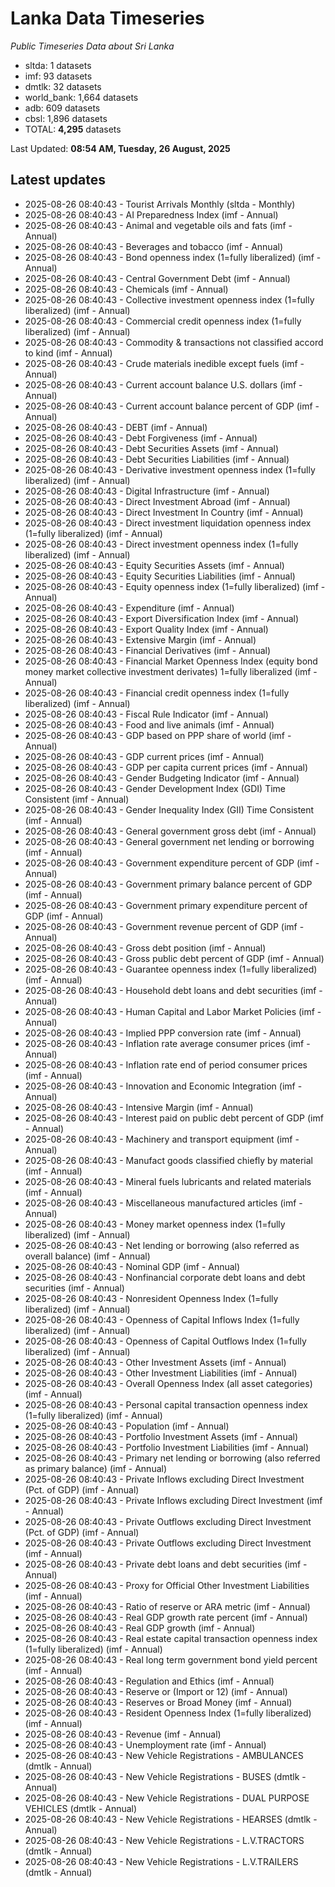 # Lanka Data Timeseries
*Public Timeseries Data about Sri Lanka*

* sltda: 1 datasets
* imf: 93 datasets
* dmtlk: 32 datasets
* world_bank: 1,664 datasets
* adb: 609 datasets
* cbsl: 1,896 datasets
* TOTAL: **4,295** datasets

Last Updated: **08:54 AM, Tuesday, 26 August, 2025**

## Latest updates

* 2025-08-26 08:40:43 - Tourist Arrivals Monthly (sltda - Monthly)
* 2025-08-26 08:40:43 - AI Preparedness Index (imf - Annual)
* 2025-08-26 08:40:43 - Animal and vegetable oils and fats (imf - Annual)
* 2025-08-26 08:40:43 - Beverages and tobacco (imf - Annual)
* 2025-08-26 08:40:43 - Bond openness index (1=fully liberalized) (imf - Annual)
* 2025-08-26 08:40:43 - Central Government Debt (imf - Annual)
* 2025-08-26 08:40:43 - Chemicals (imf - Annual)
* 2025-08-26 08:40:43 - Collective investment openness index (1=fully liberalized) (imf - Annual)
* 2025-08-26 08:40:43 - Commercial credit openness index (1=fully liberalized) (imf - Annual)
* 2025-08-26 08:40:43 - Commodity & transactions not classified accord to kind (imf - Annual)
* 2025-08-26 08:40:43 - Crude materials inedible except fuels (imf - Annual)
* 2025-08-26 08:40:43 - Current account balance U.S. dollars (imf - Annual)
* 2025-08-26 08:40:43 - Current account balance percent of GDP (imf - Annual)
* 2025-08-26 08:40:43 - DEBT (imf - Annual)
* 2025-08-26 08:40:43 - Debt Forgiveness (imf - Annual)
* 2025-08-26 08:40:43 - Debt Securities Assets (imf - Annual)
* 2025-08-26 08:40:43 - Debt Securities Liabilities (imf - Annual)
* 2025-08-26 08:40:43 - Derivative investment openness index (1=fully liberalized) (imf - Annual)
* 2025-08-26 08:40:43 - Digital Infrastructure (imf - Annual)
* 2025-08-26 08:40:43 - Direct Investment Abroad (imf - Annual)
* 2025-08-26 08:40:43 - Direct Investment In Country (imf - Annual)
* 2025-08-26 08:40:43 - Direct investment liquidation openness index (1=fully liberalized) (imf - Annual)
* 2025-08-26 08:40:43 - Direct investment openness index (1=fully liberalized) (imf - Annual)
* 2025-08-26 08:40:43 - Equity Securities Assets (imf - Annual)
* 2025-08-26 08:40:43 - Equity Securities Liabilities (imf - Annual)
* 2025-08-26 08:40:43 - Equity openness index (1=fully liberalized) (imf - Annual)
* 2025-08-26 08:40:43 - Expenditure (imf - Annual)
* 2025-08-26 08:40:43 - Export Diversification Index (imf - Annual)
* 2025-08-26 08:40:43 - Export Quality Index (imf - Annual)
* 2025-08-26 08:40:43 - Extensive Margin (imf - Annual)
* 2025-08-26 08:40:43 - Financial Derivatives (imf - Annual)
* 2025-08-26 08:40:43 - Financial Market Openness Index (equity bond money market collective investment derivates) 1=fully liberalized (imf - Annual)
* 2025-08-26 08:40:43 - Financial credit openness index (1=fully liberalized) (imf - Annual)
* 2025-08-26 08:40:43 - Fiscal Rule Indicator (imf - Annual)
* 2025-08-26 08:40:43 - Food and live animals (imf - Annual)
* 2025-08-26 08:40:43 - GDP based on PPP share of world (imf - Annual)
* 2025-08-26 08:40:43 - GDP current prices (imf - Annual)
* 2025-08-26 08:40:43 - GDP per capita current prices (imf - Annual)
* 2025-08-26 08:40:43 - Gender Budgeting Indicator (imf - Annual)
* 2025-08-26 08:40:43 - Gender Development Index (GDI) Time Consistent (imf - Annual)
* 2025-08-26 08:40:43 - Gender Inequality Index (GII) Time Consistent (imf - Annual)
* 2025-08-26 08:40:43 - General government gross debt (imf - Annual)
* 2025-08-26 08:40:43 - General government net lending or borrowing (imf - Annual)
* 2025-08-26 08:40:43 - Government expenditure percent of GDP (imf - Annual)
* 2025-08-26 08:40:43 - Government primary balance percent of GDP (imf - Annual)
* 2025-08-26 08:40:43 - Government primary expenditure percent of GDP (imf - Annual)
* 2025-08-26 08:40:43 - Government revenue percent of GDP (imf - Annual)
* 2025-08-26 08:40:43 - Gross debt position (imf - Annual)
* 2025-08-26 08:40:43 - Gross public debt percent of GDP (imf - Annual)
* 2025-08-26 08:40:43 - Guarantee openness index (1=fully liberalized) (imf - Annual)
* 2025-08-26 08:40:43 - Household debt loans and debt securities (imf - Annual)
* 2025-08-26 08:40:43 - Human Capital and Labor Market Policies (imf - Annual)
* 2025-08-26 08:40:43 - Implied PPP conversion rate (imf - Annual)
* 2025-08-26 08:40:43 - Inflation rate average consumer prices (imf - Annual)
* 2025-08-26 08:40:43 - Inflation rate end of period consumer prices (imf - Annual)
* 2025-08-26 08:40:43 - Innovation and Economic Integration (imf - Annual)
* 2025-08-26 08:40:43 - Intensive Margin (imf - Annual)
* 2025-08-26 08:40:43 - Interest paid on public debt percent of GDP (imf - Annual)
* 2025-08-26 08:40:43 - Machinery and transport equipment (imf - Annual)
* 2025-08-26 08:40:43 - Manufact goods classified chiefly by material (imf - Annual)
* 2025-08-26 08:40:43 - Mineral fuels lubricants and related materials (imf - Annual)
* 2025-08-26 08:40:43 - Miscellaneous manufactured articles (imf - Annual)
* 2025-08-26 08:40:43 - Money market openness index (1=fully liberalized) (imf - Annual)
* 2025-08-26 08:40:43 - Net lending or borrowing (also referred as overall balance) (imf - Annual)
* 2025-08-26 08:40:43 - Nominal GDP (imf - Annual)
* 2025-08-26 08:40:43 - Nonfinancial corporate debt loans and debt securities (imf - Annual)
* 2025-08-26 08:40:43 - Nonresident Openness Index (1=fully liberalized) (imf - Annual)
* 2025-08-26 08:40:43 - Openness of Capital Inflows Index (1=fully liberalized) (imf - Annual)
* 2025-08-26 08:40:43 - Openness of Capital Outflows Index (1=fully liberalized) (imf - Annual)
* 2025-08-26 08:40:43 - Other Investment Assets (imf - Annual)
* 2025-08-26 08:40:43 - Other Investment Liabilities (imf - Annual)
* 2025-08-26 08:40:43 - Overall Openness Index (all asset categories) (imf - Annual)
* 2025-08-26 08:40:43 - Personal capital transaction openness index (1=fully liberalized) (imf - Annual)
* 2025-08-26 08:40:43 - Population (imf - Annual)
* 2025-08-26 08:40:43 - Portfolio Investment Assets (imf - Annual)
* 2025-08-26 08:40:43 - Portfolio Investment Liabilities (imf - Annual)
* 2025-08-26 08:40:43 - Primary net lending or borrowing (also referred as primary balance) (imf - Annual)
* 2025-08-26 08:40:43 - Private Inflows excluding Direct Investment (Pct. of GDP) (imf - Annual)
* 2025-08-26 08:40:43 - Private Inflows excluding Direct Investment (imf - Annual)
* 2025-08-26 08:40:43 - Private Outflows excluding Direct Investment (Pct. of GDP) (imf - Annual)
* 2025-08-26 08:40:43 - Private Outflows excluding Direct Investment (imf - Annual)
* 2025-08-26 08:40:43 - Private debt loans and debt securities (imf - Annual)
* 2025-08-26 08:40:43 - Proxy for Official Other Investment Liabilities (imf - Annual)
* 2025-08-26 08:40:43 - Ratio of reserve or ARA metric (imf - Annual)
* 2025-08-26 08:40:43 - Real GDP growth rate percent (imf - Annual)
* 2025-08-26 08:40:43 - Real GDP growth (imf - Annual)
* 2025-08-26 08:40:43 - Real estate capital transaction openness index (1=fully liberalized) (imf - Annual)
* 2025-08-26 08:40:43 - Real long term government bond yield percent (imf - Annual)
* 2025-08-26 08:40:43 - Regulation and Ethics (imf - Annual)
* 2025-08-26 08:40:43 - Reserve or (Import or 12) (imf - Annual)
* 2025-08-26 08:40:43 - Reserves or Broad Money (imf - Annual)
* 2025-08-26 08:40:43 - Resident Openness Index (1=fully liberalized) (imf - Annual)
* 2025-08-26 08:40:43 - Revenue (imf - Annual)
* 2025-08-26 08:40:43 - Unemployment rate (imf - Annual)
* 2025-08-26 08:40:43 - New Vehicle Registrations - AMBULANCES (dmtlk - Annual)
* 2025-08-26 08:40:43 - New Vehicle Registrations - BUSES (dmtlk - Annual)
* 2025-08-26 08:40:43 - New Vehicle Registrations - DUAL PURPOSE VEHICLES (dmtlk - Annual)
* 2025-08-26 08:40:43 - New Vehicle Registrations - HEARSES (dmtlk - Annual)
* 2025-08-26 08:40:43 - New Vehicle Registrations - L.V.TRACTORS (dmtlk - Annual)
* 2025-08-26 08:40:43 - New Vehicle Registrations - L.V.TRAILERS (dmtlk - Annual)
